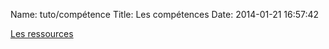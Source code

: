 Name: tuto/compétence
Title: Les compétences
Date: 2014-01-21 16:57:42

[Les ressources](/tuto/ressource)

